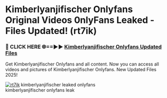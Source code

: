# Kimberlyanjifischer Onlyfans Original Videos 0nlyFans Leaked - Files Updated! (rt7ik)

<h3>🔴 CLICK HERE 🌐==►► <a href="https://tinyurl.com/3hn5wdd3" rel="nofollow">Kimberlyanjifischer Onlyfans Updated Files</a></h3>

Get Kimberlyanjifischer Onlyfans and all content. Now you can access all videos and pictures of Kimberlyanjifischer Onlyfans. New Updated Files 2025!

[![rt7ik](https://i.imgur.com/4HnBqBT.gif)](https://tinyurl.com/3hn5wdd3)
kimberlyanjifischer leaked onlyfans<br>
kimberlyanjifischer onlyfans leak